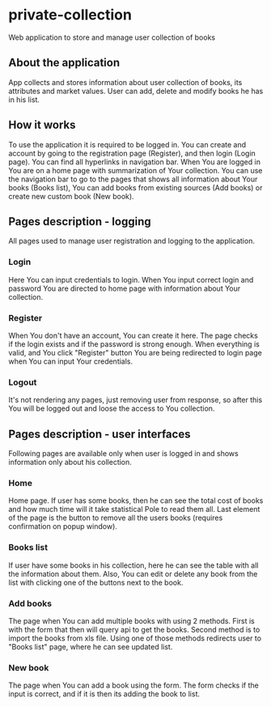 # private-collection

Web application to store and manage user collection of books

## **About the application**

App collects and stores information about user collection of books, its attributes and market values. User can add, delete and modify books he has in his list.

## **How it works**

To use the application it is required to be logged in. You can create and account by going to the registration page (Register), and then login (Login page). You can find all hyperlinks in navigation bar. When You are logged in You are on a home page with summarization of Your collection. You can use the navigation bar to go to the pages that shows all information about Your books (Books list), You can add books from existing sources (Add books) or create new custom book (New book).

## **Pages description - logging**

All pages used to manage user registration and logging to the application.

### **Login**

Here You can input credentials to login. When You input correct login and password You are directed to home page with information about Your collection.

### **Register**

When You don't have an account, You can create it here. The page checks if the login exists and if the password is strong enough. When everything is valid, and You click "Register" button You are being redirected to login page when You can input Your credentials.

### **Logout**

It's not rendering any pages, just removing user from response, so after this You will be logged out and loose the access to You collection.


## **Pages description - user interfaces**

Following pages are available only when user is logged in and shows information only about his collection.

### **Home**

Home page. If user has some books, then he can see the total cost of books and how much time will it take statistical Pole to read them all. Last element of the page is the button to remove all the users books (requires confirmation on popup window).

### **Books list**

If user have some books in his collection, here he can see the table with all the information about them. Also, You can edit or delete any book from the list with clicking one of the buttons next to the book.

### **Add books**

The page when You can add multiple books with using 2 methods. First is with the form that then will query api to get the books. Second method is to import the books from xls file. Using one of those methods redirects user to "Books list" page, where he can see updated list.

### **New book**

The page when You can add a book using the form. The form checks if the input is correct, and if it is then its adding the book to list.

